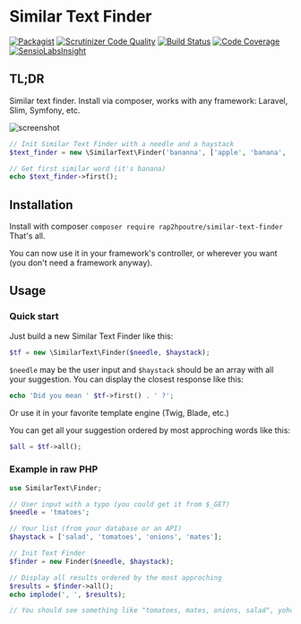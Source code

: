 # Similar Text Finder
[![Packagist](https://img.shields.io/packagist/l/rap2hpoutre/similar-text-finder.svg)](https://packagist.org/packages/rap2hpoutre/similar-text-finder) [![Scrutinizer Code Quality](https://scrutinizer-ci.com/g/rap2hpoutre/similar-text-finder/badges/quality-score.png?b=master)](https://scrutinizer-ci.com/g/rap2hpoutre/similar-text-finder/?branch=master) 
[![Build Status](https://travis-ci.org/rap2hpoutre/similar-text-finder.svg?branch=master)](https://travis-ci.org/rap2hpoutre/similar-text-finder)
[![Code Coverage](https://scrutinizer-ci.com/g/rap2hpoutre/similar-text-finder/badges/coverage.png?b=master)](https://scrutinizer-ci.com/g/rap2hpoutre/similar-text-finder/?branch=master)
[![SensioLabsInsight](https://insight.sensiolabs.com/projects/d02347d2-b307-471e-aeb5-2a31183f5d19/mini.png)](https://insight.sensiolabs.com/projects/d02347d2-b307-471e-aeb5-2a31183f5d19)
## TL;DR

Similar text finder. Install via composer, works with any framework: Laravel, Slim, Symfony, etc.

![screenshot](https://cloud.githubusercontent.com/assets/1575946/7246876/1b15c4c0-e803-11e4-91d8-a2e7cd5a0f0c.png)

```php
// Init Similar Text Finder with a needle and a haystack
$text_finder = new \SimilarText\Finder('bananna', ['apple', 'banana', 'kiwi']);

// Get first similar word (it's banana)
echo $text_finder->first();
```

## Installation
Install with composer
`composer require rap2hpoutre/similar-text-finder`
That's all.

You can now use it in your framework's controller, or wherever you want (you don't need a framework anyway).

## Usage
### Quick start
Just build a new Similar Text Finder like this:
```php
$tf = new \SimilarText\Finder($needle, $haystack);
```
`$needle` may be the user input and `$haystack` should be an array with all your suggestion. You can display the closest response like this:
```php
echo 'Did you mean ' $tf->first() . ' ?';
```
Or use it in your favorite template engine (Twig, Blade, etc.)

You can get all your suggestion ordered by most approching words like this:
```php
$all = $tf->all();
```

### Example in raw PHP
```php
use SimilarText\Finder;

// User input with a typo (you could get it from $_GET)
$needle = 'tmatoes';

// Your list (from your database or an API)
$haystack = ['salad', 'tomatoes', 'onions', 'mates'];

// Init Text Finder
$finder = new Finder($needle, $haystack);

// Display all results ordered by the most approching
$results = $finder->all();
echo implode(', ', $results);

// You should see something like "tomatoes, mates, onions, salad", yohoo.
```
